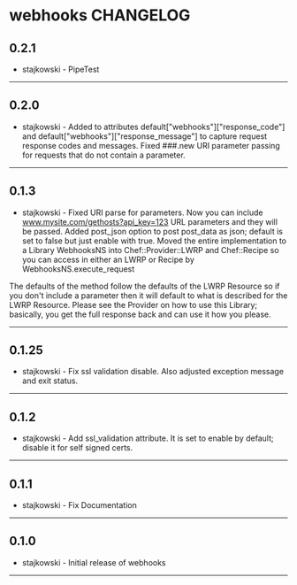 webhooks CHANGELOG
==================

0.2.1
-----
- stajkowski - PipeTest

- - -

0.2.0
-----
- stajkowski - Added to attributes default["webhooks"]["response_code"] and default["webhooks"]["response_message"] to capture request response codes and messages.  Fixed ###.new URI parameter passing for requests
that do not contain a parameter.

- - -

0.1.3
-----
- stajkowski - Fixed URI parse for parameters.  Now you can include www.mysite.com/gethosts?api_key=123 URL parameters and they will be passed.  Added post_json option to post post_data as json; default
is set to false but just enable with true.  Moved the entire implementation to a Library WebhooksNS into Chef::Provider::LWRP and Chef::Recipe so you can access in either an LWRP or Recipe by WebhooksNS.execute_request

The defaults of the method follow the defaults of the LWRP Resource so if you don't include a parameter then it will default to what is described for the LWRP Resource.  Please see the Provider on how to use
this Library; basically, you get the full response back and can use it how you please.

- - -

0.1.25
-----
- stajkowski - Fix ssl validation disable.  Also adjusted exception message and exit status.

- - -

0.1.2
-----
- stajkowski - Add ssl_validation attribute.  It is set to enable by default; disable it for self signed certs.

- - -

0.1.1
-----
- stajkowski - Fix Documentation

- - -

0.1.0
-----
- stajkowski - Initial release of webhooks

- - -